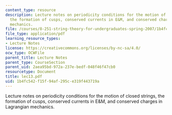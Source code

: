 ```yaml
---
content_type: resource
description: Lecture notes on periodicity conditions for the motion of closed strings,
  the formation of cusps, conserved currents in E&M, and conserved charges in Lagrangian
  mechanics.
file: /courses/8-251-string-theory-for-undergraduates-spring-2007/1b4fc542f15f94af295ce319f443719a_lec13.pdf
file_type: application/pdf
learning_resource_types:
- Lecture Notes
license: https://creativecommons.org/licenses/by-nc-sa/4.0/
ocw_type: OCWFile
parent_title: Lecture Notes
parent_type: CourseSection
parent_uid: 2aea95bd-972a-237e-bedf-048f46f47cb0
resourcetype: Document
title: lec13.pdf
uid: 1b4fc542-f15f-94af-295c-e319f443719a
---
```

Lecture notes on periodicity conditions for the motion of closed strings, the formation of cusps, conserved currents in E&M, and conserved charges in Lagrangian mechanics.